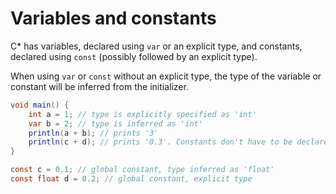 # Variables and constants

C* has variables, declared using `var` or an explicit type, and constants, declared using `const` (possibly followed by an explicit type).

When using `var` or `const` without an explicit type, the type of the variable or constant will be inferred from the initializer.

```cs
void main() {
    int a = 1; // type is explicitly specified as 'int'
    var b = 2; // type is inferred as 'int'
    println(a + b); // prints '3'
    println(c + d); // prints '0.3'. Constants don't have to be declared before using them.
}

const c = 0.1; // global constant, type inferred as 'float'
const float d = 0.2; // global constant, explicit type
```
